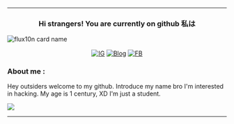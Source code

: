 ___


<h3 align="center"> Hi strangers! You are currently on github 私は</h3>

![flux10n card name](https://cardivo.vercel.app/api?name=FLUX10N&description=Hanyalah%20manusia%20biasa%20yang%20tertarik%20akan%20dunia%20cyber.&image=https://telegra.ph/file/e93aa96781839393359d0.jpg&backgroundColor=%23ecf0f1&instagram=zuck&github=flux10n&pattern=leaf&colorPattern=%23eaeaea)

<p align="center">
<a href="https://instagram.com/zuck"><img src="https://img.shields.io/badge/instagram-%23E4405F.svg?&style=for-the-badge&logo=instagram&logoColor=white&color=071A2C" align="center" alt="IG"></a>
<a href="https://flux10n.blogspot.com"><img src="https://img.shields.io/badge/blogger-%23E4405F.svg?&style=for-the-badge&logo=blogger&logoColor=white&color=071A2C" align="center" alt="Blog"></a>
<a href="https://facebook.com/"><img src="https://img.shields.io/badge/facebook-%23E4405F.svg?&style=for-the-badge&logo=facebook&logoColor=white&color=071A2C" align="center" alt="FB"></a>
</P>

<H3>About me :</h3>

<P>Hey outsiders welcome to my github. Introduce my name bro I'm interested in hacking. My age is 1 century, XD I'm just a student.

![](https://komarev.com/ghpvc/?username=flux10n)


___
